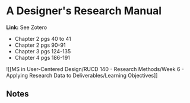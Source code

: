 # A Designer's Research Manual
**Link:** See Zotero

- Chapter 2 pgs 40 to 41
- Chapter 2 pgs 90-91
- Chapter 3 pgs 124-135
- Chapter 4 pgs 186-191

![[MS in User-Centered Design/RUCD 140 - Research Methods/Week 6 - Applying Research Data to Deliverables/Learning Objectives]]

## Notes